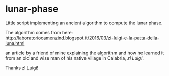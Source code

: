 # lunar-phase
Little script implementing an ancient algorithm to compute the lunar phase.

The algorithm comes from here:
http://laboratoriocamenzind.blogspot.it/2016/03/zi-luigi-e-la-patta-della-luna.html

an article by a friend of mine explaining the algorithm and how he learned it from an old and wise man of his native village in Calabria, *zì Luigi*.

Thanks zì Luigi!
